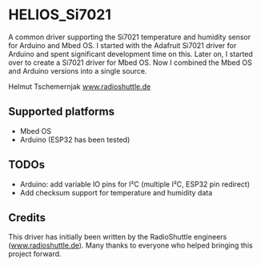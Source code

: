 # HELIOS_Si7021

A common driver supporting the Si7021 temperature and humidity sensor for Arduino and Mbed OS. I started with the Adafruit Si7021 driver for Arduino and spent significant development time on this. Later on, I started over to create a Si7021 driver for Mbed OS. Now I combined the Mbed OS and Arduino versions into a single source.

Helmut Tschemernjak
www.radioshuttle.de

## Supported platforms
- Mbed OS
- Arduino (ESP32 has been tested)


## TODOs
- Arduino: add variable IO pins for  I²C (multiple I²C, ESP32 pin redirect)
- Add checksum support for temperature and humidity data

##  Credits
This driver has initially been written by the RadioShuttle engineers (www.radioshuttle.de). Many thanks to everyone who helped bringing this project forward.
